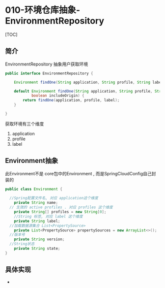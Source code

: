 # 010-环境仓库抽象-EnvironmentRepository

[TOC]

## 简介

EnvironmentRepository 抽象用户获取环境

```java
public interface EnvironmentRepository {

	Environment findOne(String application, String profile, String label);

	default Environment findOne(String application, String profile, String label,
			boolean includeOrigin) {
		return findOne(application, profile, label);
	}

}

```

获取环境有三个维度

1. application
2. profile
3. label

## Environment抽象

此Environment不是 core包中的Environment , 而是SpringCloudConfig自己封装的

```java
public class Environment {
	
  //Spring配置文件名, 对应 application这个维度
	private String name;
  // 生效的 active profiles . 对应 profiles 这个维度
	private String[] profiles = new String[0];
	//String 标签, 对应 label 这个维度
	private String label;
  //加载数据源集合 List<PropertySource>
	private List<PropertySource> propertySources = new ArrayList<>();
  //版本号
	private String version;
  //String状态
	private String state;
}
```

## 具体实现

- 